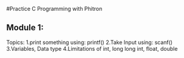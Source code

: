 #Practice C Programming with Phitron

Module 1:
----------

Topics:
1.print something using: printf() 
2.Take Input using: scanf()
3.Variables, Data type
4.Limitations of int, long long int, float, double